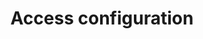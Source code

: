 ---
title: "Access configuration"
permalink: en/code/documentation/admin/install/access.html
lang: en
---